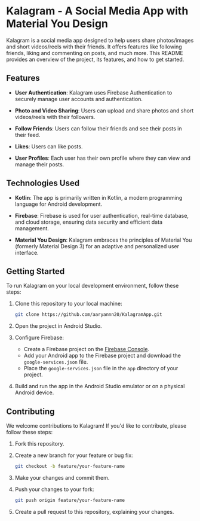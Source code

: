 # Kalagram - A Social Media App with Material You Design

Kalagram is a social media app designed to help users share photos/images and short videos/reels with their friends. It offers features like following friends, liking and commenting on posts, and much more. This README provides an overview of the project, its features, and how to get started.

## Features

- **User Authentication**: Kalagram uses Firebase Authentication to securely manage user accounts and authentication.

- **Photo and Video Sharing**: Users can upload and share photos and short videos/reels with their followers.

- **Follow Friends**: Users can follow their friends and see their posts in their feed.

- **Likes**: Users can like posts.

- **User Profiles**: Each user has their own profile where they can view and manage their posts.


## Technologies Used

- **Kotlin**: The app is primarily written in Kotlin, a modern programming language for Android development.

- **Firebase**: Firebase is used for user authentication, real-time database, and cloud storage, ensuring data security and efficient data management.

- **Material You Design**: Kalagram embraces the principles of Material You (formerly Material Design 3) for an adaptive and personalized user interface.

## Getting Started

To run Kalagram on your local development environment, follow these steps:

1. Clone this repository to your local machine:

   ```bash
   git clone https://github.com/aaryannn20/KalagramApp.git
   ```

2. Open the project in Android Studio.

3. Configure Firebase:

   - Create a Firebase project on the [Firebase Console](https://console.firebase.google.com/).
   - Add your Android app to the Firebase project and download the `google-services.json` file.
   - Place the `google-services.json` file in the `app` directory of your project.

4. Build and run the app in the Android Studio emulator or on a physical Android device.

## Contributing

We welcome contributions to Kalagram! If you'd like to contribute, please follow these steps:

1. Fork this repository.

2. Create a new branch for your feature or bug fix:

   ```bash
   git checkout -b feature/your-feature-name
   ```

3. Make your changes and commit them.

4. Push your changes to your fork:

   ```bash
   git push origin feature/your-feature-name
   ```

5. Create a pull request to this repository, explaining your changes.
